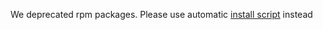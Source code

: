 We deprecated rpm packages. Please use automatic [install script](https://github.com/pavel-odintsov/fastnetmon/blob/master/docs/INSTALL.md) instead
